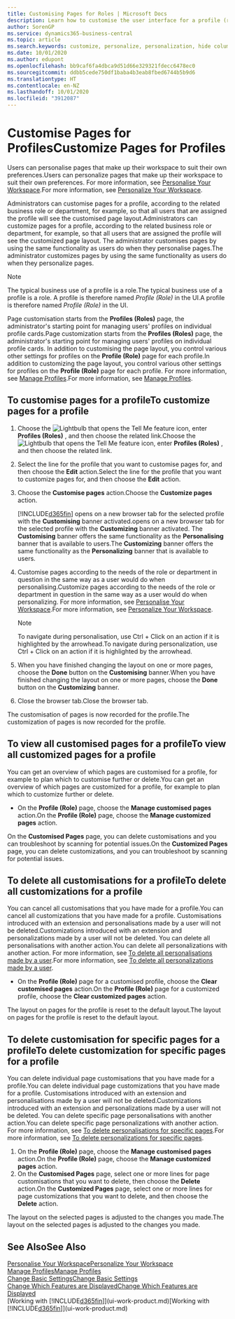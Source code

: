 ```yaml
---
title: Customising Pages for Roles | Microsoft Docs
description: Learn how to customise the user interface for a profile (role) so that all users assigned that role see a customised workspace.
author: SorenGP
ms.service: dynamics365-business-central
ms.topic: article
ms.search.keywords: customize, personalize, personalization, hide columns, remove fields, move fields
ms.date: 10/01/2020
ms.author: edupont
ms.openlocfilehash: bb9caf6fa4dbca9d51d66e329321fdecc6478ec0
ms.sourcegitcommit: ddbb5cede750df1baba4b3eab8fbed6744b5b9d6
ms.translationtype: HT
ms.contentlocale: en-NZ
ms.lasthandoff: 10/01/2020
ms.locfileid: "3912087"
---
```

# <a name="customize-pages-for-profiles"></a><span data-ttu-id="8854f-103">Customise Pages for Profiles</span><span class="sxs-lookup"><span data-stu-id="8854f-103">Customize Pages for Profiles</span></span>
<span data-ttu-id="8854f-104">Users can personalise pages that make up their workspace to suit their own preferences.</span><span class="sxs-lookup"><span data-stu-id="8854f-104">Users can personalize pages that make up their workspace to suit their own preferences.</span></span> <span data-ttu-id="8854f-105">For more information, see [Personalise Your Workspace](ui-personalization-user.md).</span><span class="sxs-lookup"><span data-stu-id="8854f-105">For more information, see [Personalize Your Workspace](ui-personalization-user.md).</span></span>

<span data-ttu-id="8854f-106">Administrators can customise pages for a profile, according to the related business role or department, for example, so that all users that are assigned the profile will see the customised page layout.</span><span class="sxs-lookup"><span data-stu-id="8854f-106">Administrators can customize pages for a profile, according to the related business role or department, for example, so that all users that are assigned the profile will see the customized page layout.</span></span> <span data-ttu-id="8854f-107">The administrator customises pages by using the same functionality as users do when they personalise pages.</span><span class="sxs-lookup"><span data-stu-id="8854f-107">The administrator customizes pages by using the same functionality as users do when they personalize pages.</span></span>

> [!NOTE]
> <span data-ttu-id="8854f-108">The typical business use of a profile is a role.</span><span class="sxs-lookup"><span data-stu-id="8854f-108">The typical business use of a profile is a role.</span></span> <span data-ttu-id="8854f-109">A profile is therefore named *Profile (Role)* in the UI.</span><span class="sxs-lookup"><span data-stu-id="8854f-109">A profile is therefore named *Profile (Role)* in the UI.</span></span>

<span data-ttu-id="8854f-110">Page customisation starts from the **Profiles (Roles)** page, the administrator's starting point for managing users' profiles on individual profile cards.</span><span class="sxs-lookup"><span data-stu-id="8854f-110">Page customization starts from the **Profiles (Roles)** page, the administrator's starting point for managing users' profiles on individual profile cards.</span></span> <span data-ttu-id="8854f-111">In addition to customising the page layout, you control various other settings for profiles on the **Profile (Role)** page for each profile.</span><span class="sxs-lookup"><span data-stu-id="8854f-111">In addition to customizing the page layout, you control various other settings for profiles on the **Profile (Role)** page for each profile.</span></span> <span data-ttu-id="8854f-112">For more information, see [Manage Profiles](admin-users-profiles-roles.md).</span><span class="sxs-lookup"><span data-stu-id="8854f-112">For more information, see [Manage Profiles](admin-users-profiles-roles.md).</span></span>

## <a name="to-customize-pages-for-a-profile"></a><span data-ttu-id="8854f-113">To customise pages for a profile</span><span class="sxs-lookup"><span data-stu-id="8854f-113">To customize pages for a profile</span></span>
1. <span data-ttu-id="8854f-114">Choose the ![Lightbulb that opens the Tell Me feature](media/ui-search/search_small.png "Tell me what you want to do") icon, enter **Profiles (Roles)** , and then choose the related link.</span><span class="sxs-lookup"><span data-stu-id="8854f-114">Choose the ![Lightbulb that opens the Tell Me feature](media/ui-search/search_small.png "Tell me what you want to do") icon, enter **Profiles (Roles)** , and then choose the related link.</span></span>
2. <span data-ttu-id="8854f-115">Select the line for the profile that you want to customise pages for, and then choose the **Edit** action.</span><span class="sxs-lookup"><span data-stu-id="8854f-115">Select the line for the profile that you want to customize pages for, and then choose the **Edit** action.</span></span>
3. <span data-ttu-id="8854f-116">Choose the **Customise pages** action.</span><span class="sxs-lookup"><span data-stu-id="8854f-116">Choose the **Customize pages** action.</span></span>

    [!INCLUDE[d365fin](includes/d365fin_md.md)] <span data-ttu-id="8854f-117">opens on a new browser tab for the selected profile with the **Customising** banner activated.</span><span class="sxs-lookup"><span data-stu-id="8854f-117">opens on a new browser tab for the selected profile with the **Customizing** banner activated.</span></span> <span data-ttu-id="8854f-118">The **Customising** banner offers the same functionality as the **Personalising** banner that is available to users.</span><span class="sxs-lookup"><span data-stu-id="8854f-118">The **Customizing** banner offers the same functionality as the **Personalizing** banner that is available to users.</span></span>

4. <span data-ttu-id="8854f-119">Customise pages according to the needs of the role or department in question in the same way as a user would do when personalising.</span><span class="sxs-lookup"><span data-stu-id="8854f-119">Customize pages according to the needs of the role or department in question in the same way as a user would do when personalizing.</span></span> <span data-ttu-id="8854f-120">For more information, see [Personalise Your Workspace](ui-personalization-user.md).</span><span class="sxs-lookup"><span data-stu-id="8854f-120">For more information, see [Personalize Your Workspace](ui-personalization-user.md).</span></span>

    > [!NOTE]
    > <span data-ttu-id="8854f-121">To navigate during personalisation, use Ctrl + Click on an action if it is highlighted by the arrowhead.</span><span class="sxs-lookup"><span data-stu-id="8854f-121">To navigate during personalization, use Ctrl + Click on an action if it is highlighted by the arrowhead.</span></span>

5. <span data-ttu-id="8854f-122">When you have finished changing the layout on one or more pages, choose the **Done** button on the **Customising** banner.</span><span class="sxs-lookup"><span data-stu-id="8854f-122">When you have finished changing the layout on one or more pages, choose the **Done** button on the **Customizing** banner.</span></span>
6. <span data-ttu-id="8854f-123">Close the browser tab.</span><span class="sxs-lookup"><span data-stu-id="8854f-123">Close the browser tab.</span></span>

<span data-ttu-id="8854f-124">The customisation of pages is now recorded for the profile.</span><span class="sxs-lookup"><span data-stu-id="8854f-124">The customization of pages is now recorded for the profile.</span></span>

## <a name="to-view-all-customized-pages-for-a-profile"></a><span data-ttu-id="8854f-125">To view all customised pages for a profile</span><span class="sxs-lookup"><span data-stu-id="8854f-125">To view all customized pages for a profile</span></span>

<span data-ttu-id="8854f-126">You can get an overview of which pages are customised for a profile, for example to plan which to customise further or delete.</span><span class="sxs-lookup"><span data-stu-id="8854f-126">You can get an overview of which pages are customized for a profile, for example to plan which to customize further or delete.</span></span>

- <span data-ttu-id="8854f-127">On the **Profile (Role)** page, choose the **Manage customised pages** action.</span><span class="sxs-lookup"><span data-stu-id="8854f-127">On the **Profile (Role)** page, choose the **Manage customized pages** action.</span></span>

<span data-ttu-id="8854f-128">On the **Customised Pages** page, you can delete customisations and you can troubleshoot by scanning for potential issues.</span><span class="sxs-lookup"><span data-stu-id="8854f-128">On the **Customized Pages** page, you can delete customizations, and you can troubleshoot by scanning for potential issues.</span></span>  

## <a name="to-delete-all-customizations-for-a-profile"></a><span data-ttu-id="8854f-129">To delete all customisations for a profile</span><span class="sxs-lookup"><span data-stu-id="8854f-129">To delete all customizations for a profile</span></span>
<span data-ttu-id="8854f-130">You can cancel all customisations that you have made for a profile.</span><span class="sxs-lookup"><span data-stu-id="8854f-130">You can cancel all customizations that you have made for a profile.</span></span> <span data-ttu-id="8854f-131">Customisations introduced with an extension and personalisations made by a user will not be deleted.</span><span class="sxs-lookup"><span data-stu-id="8854f-131">Customizations introduced with an extension and personalizations made by a user will not be deleted.</span></span> <span data-ttu-id="8854f-132">You can delete all personalisations with another action.</span><span class="sxs-lookup"><span data-stu-id="8854f-132">You can delete all personalizations with another action.</span></span> <span data-ttu-id="8854f-133">For more information, see [To delete all personalisations made by a user](admin-users-profiles-roles.md#to-delete-all-personalizations-made-by-a-user).</span><span class="sxs-lookup"><span data-stu-id="8854f-133">For more information, see [To delete all personalizations made by a user](admin-users-profiles-roles.md#to-delete-all-personalizations-made-by-a-user).</span></span>

- <span data-ttu-id="8854f-134">On the **Profile (Role)** page for a customised profile, choose the **Clear customised pages** action.</span><span class="sxs-lookup"><span data-stu-id="8854f-134">On the **Profile (Role)** page for a customized profile, choose the **Clear customized pages** action.</span></span>

<span data-ttu-id="8854f-135">The layout on pages for the profile is reset to the default layout.</span><span class="sxs-lookup"><span data-stu-id="8854f-135">The layout on pages for the profile is reset to the default layout.</span></span>  

## <a name="to-delete-customization-for-specific-pages-for-a-profile"></a><span data-ttu-id="8854f-136">To delete customisation for specific pages for a profile</span><span class="sxs-lookup"><span data-stu-id="8854f-136">To delete customization for specific pages for a profile</span></span>
<span data-ttu-id="8854f-137">You can delete individual page customisations that you have made for a profile.</span><span class="sxs-lookup"><span data-stu-id="8854f-137">You can delete individual page customizations that you have made for a profile.</span></span> <span data-ttu-id="8854f-138">Customisations introduced with an extension and personalisations made by a user will not be deleted.</span><span class="sxs-lookup"><span data-stu-id="8854f-138">Customizations introduced with an extension and personalizations made by a user will not be deleted.</span></span> <span data-ttu-id="8854f-139">You can delete specific page personalisations with another action.</span><span class="sxs-lookup"><span data-stu-id="8854f-139">You can delete specific page personalizations with another action.</span></span> <span data-ttu-id="8854f-140">For more information, see [To delete personalisations for specific pages](admin-users-profiles-roles.md#to-delete-personalizations-for-specific-pages).</span><span class="sxs-lookup"><span data-stu-id="8854f-140">For more information, see [To delete personalizations for specific pages](admin-users-profiles-roles.md#to-delete-personalizations-for-specific-pages).</span></span>

1. <span data-ttu-id="8854f-141">On the **Profile (Role)** page, choose the **Manage customised pages** action.</span><span class="sxs-lookup"><span data-stu-id="8854f-141">On the **Profile (Role)** page, choose the **Manage customized pages** action.</span></span>
2. <span data-ttu-id="8854f-142">On the **Customised Pages** page, select one or more lines for page customisations that you want to delete, then choose the **Delete** action.</span><span class="sxs-lookup"><span data-stu-id="8854f-142">On the **Customized Pages** page, select one or more lines for page customizations that you want to delete, and then choose the **Delete** action.</span></span>

<span data-ttu-id="8854f-143">The layout on the selected pages is adjusted to the changes you made.</span><span class="sxs-lookup"><span data-stu-id="8854f-143">The layout on the selected pages is adjusted to the changes you made.</span></span>

## <a name="see-also"></a><span data-ttu-id="8854f-144">See Also</span><span class="sxs-lookup"><span data-stu-id="8854f-144">See Also</span></span>

[<span data-ttu-id="8854f-145">Personalise Your Workspace</span><span class="sxs-lookup"><span data-stu-id="8854f-145">Personalize Your Workspace</span></span>](ui-personalization-user.md)  
[<span data-ttu-id="8854f-146">Manage Profiles</span><span class="sxs-lookup"><span data-stu-id="8854f-146">Manage Profiles</span></span>](admin-users-profiles-roles.md)  
[<span data-ttu-id="8854f-147">Change Basic Settings</span><span class="sxs-lookup"><span data-stu-id="8854f-147">Change Basic Settings</span></span>](ui-change-basic-settings.md)  
[<span data-ttu-id="8854f-148">Change Which Features are Displayed</span><span class="sxs-lookup"><span data-stu-id="8854f-148">Change Which Features are Displayed</span></span>](ui-experiences.md)  
<span data-ttu-id="8854f-149">[Working with [!INCLUDE[d365fin](includes/d365fin_md.md)]](ui-work-product.md)</span><span class="sxs-lookup"><span data-stu-id="8854f-149">[Working with [!INCLUDE[d365fin](includes/d365fin_md.md)]](ui-work-product.md)</span></span>  
